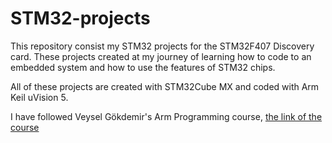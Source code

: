 # STM32-projects

  This repository consist my STM32 projects for the STM32F407 Discovery card. These projects created at my journey of learning how to code to an embedded system and how to use the features of STM32 chips.
  
  All of these projects are created with STM32Cube MX and coded with Arm Keil uVision 5.

  I have followed Veysel Gökdemir's Arm Programming course, [the link of the course](https://veyselgokdemir.com/arm-programming/)
